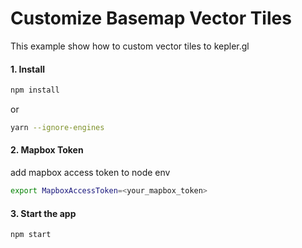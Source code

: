 # Customize Basemap Vector Tiles

This example show how to custom vector tiles to kepler.gl

#### 1. Install

```sh
npm install
```

or

```sh
yarn --ignore-engines
```


#### 2. Mapbox Token
add mapbox access token to node env

```sh
export MapboxAccessToken=<your_mapbox_token>
```

#### 3. Start the app

```sh
npm start
```
